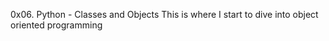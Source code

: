  0x06. Python - Classes and Objects
 This is where I start to dive into object oriented programming 
